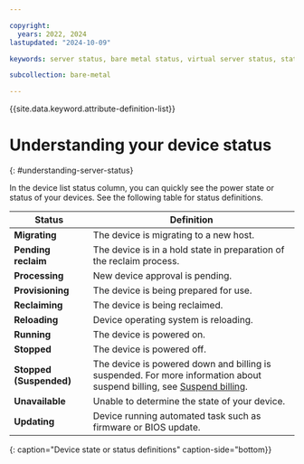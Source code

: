```yaml
---

copyright:
  years: 2022, 2024
lastupdated: "2024-10-09"

keywords: server status, bare metal status, virtual server status, status

subcollection: bare-metal

---
```


{{site.data.keyword.attribute-definition-list}}

# Understanding your device status
{: #understanding-server-status}

In the device list status column, you can quickly see the power state or status of your devices. See the following table for status definitions.

| Status | Definition |
|--------|------------|
| **Migrating** | The device is migrating to a new host. |
| **Pending reclaim** | The device is in a hold state in preparation of the reclaim process. |
| **Processing** | New device approval is pending. |
| **Provisioning** | The device is being prepared for use. |
| **Reclaiming** | The device is being reclaimed. |
| **Reloading** | Device operating system is reloading. |
| **Running** | The device is powered on. |
| **Stopped** | The device is powered off. |
| **Stopped (Suspended)** | The device is powered down and billing is suspended. For more information about suspend billing, see [Suspend billing](/docs/virtual-servers?topic=virtual-servers-requirements). |
| **Unavailable** | Unable to determine the state of your device. |
| **Updating** | Device running automated task such as firmware or BIOS update. |
{: caption="Device state or status definitions" caption-side="bottom}}
